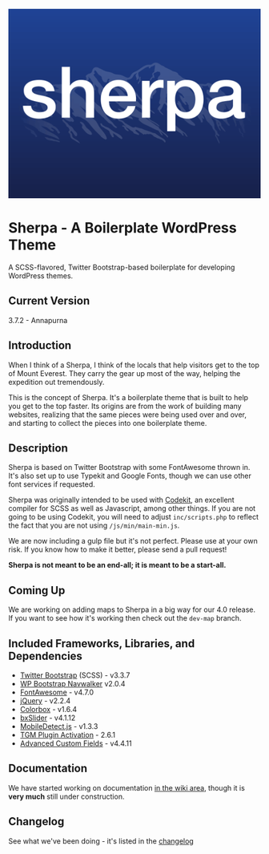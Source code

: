 ![Sherpa](https://raw.githubusercontent.com/agims/sherpa/master/screenshot.png)
# Sherpa - A Boilerplate WordPress Theme
A SCSS-flavored, Twitter Bootstrap-based boilerplate for developing WordPress themes.

## Current Version
3.7.2 - Annapurna

## Introduction
When I think of a Sherpa, I think of the locals that help visitors get to the top of Mount Everest.  They carry the gear up most of the way, helping the expedition out tremendously.

This is the concept of Sherpa.  It's a boilerplate theme that is built to help you get to the top faster.  Its origins are from the work of building many websites, realizing that the same pieces were being used over and over, and starting to collect the pieces into one boilerplate theme.

## Description
Sherpa is based on Twitter Bootstrap with some FontAwesome thrown in.  It's also set up to use Typekit and Google Fonts, though we can use other font services if requested.

Sherpa was originally intended to be used with [Codekit](https://incident57.com/codekit/), an excellent compiler for SCSS as well as Javascript, among other things.  If you are not going to be using Codekit, you will need to adjust `inc/scripts.php` to reflect the fact that you are not using `/js/min/main-min.js`.

We are now including a gulp file but it's not perfect.  Please use at your own risk.  If you know how to make it better, please send a pull request!

**Sherpa is not meant to be an end-all; it is meant to be a start-all.**

## Coming Up
We are working on adding maps to Sherpa in a big way for our 4.0 release.  If you want to see how it's working then check out the `dev-map` branch.

## Included Frameworks, Libraries, and Dependencies
* [Twitter Bootstrap](http://getbootstrap.com/) (SCSS) - v3.3.7
* [WP Bootstrap Navwalker](https://github.com/wp-bootstrap/wp-bootstrap-navwalker) v2.0.4
* [FontAwesome](http://fontawesome.io/) - v4.7.0
* [jQuery](http://jquery.com/) - v2.2.4
* [Colorbox](https://github.com/jackmoore/colorbox) - v1.6.4
* [bxSlider](https://github.com/stevenwanderski/bxslider-4) - v4.1.12
* [MobileDetect.js](https://github.com/hgoebl/mobile-detect.js) - v1.3.3
* [TGM Plugin Activation](http://tgmpluginactivation.com/) - 2.6.1
* [Advanced Custom Fields](https://github.com/elliotcondon/acf) - v4.4.11

## Documentation
We have started working on documentation [in the wiki area](https://github.com/agims/sherpa/wiki), though it is **very much** still under construction.

## Changelog
See what we've been doing - it's listed in the [changelog](https://github.com/agims/sherpa/blob/master/changelog.md)
